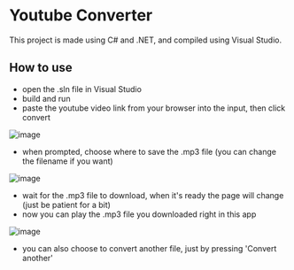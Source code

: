 # Youtube Converter

This project is made using C# and .NET, and compiled using Visual Studio.

## How to use
  - open the .sln file in Visual Studio
  - build and run
  - paste the youtube video link from your browser into the input, then click convert

![image](https://user-images.githubusercontent.com/53294181/121548248-89cd7700-ca15-11eb-81d1-a8cb2817952e.png)

  - when prompted, choose where to save the .mp3 file (you can change the filename if you want)

![image](https://user-images.githubusercontent.com/53294181/121548516-bd100600-ca15-11eb-864d-aa415660c6ff.png)

  - wait for the .mp3 file to download, when it's ready the page will change (just be patient for a bit)
  - now you can play the .mp3 file you downloaded right in this app

![image](https://user-images.githubusercontent.com/53294181/121548957-1bd57f80-ca16-11eb-956e-f2e08143891a.png)

  - you can also choose to convert another file, just by pressing 'Convert another'
